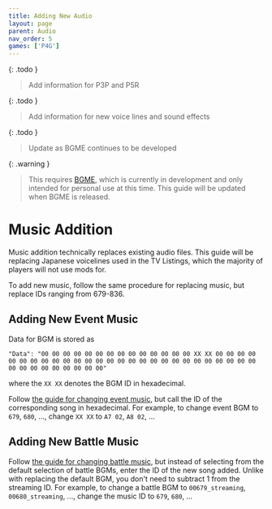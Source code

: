 ```yaml
---
title: Adding New Audio
layout: page
parent: Audio
nav_order: 5
games: ['P4G']
---
```


{: .todo }
> Add information for P3P and P5R

{: .todo }
> Add information for new voice lines and sound effects

{: .todo }
> Update as BGME continues to be developed

{: .warning }
> This requires [BGME](https://discord.com/channels/746211612981198989/1089998902616395776/1089998902616395776), which is currently in development and only intended for personal use at this time. This guide will be updated when BGME is released.

# Music Addition
Music addition technically replaces existing audio files. This guide will be replacing Japanese voicelines used in the TV Listings, which the majority of players will not use mods for.

To add new music, follow the same procedure for replacing music, but replace IDs ranging from 679-836.

## Adding New Event Music
Data for BGM is stored as

```"Data": "00 00 00 00 00 00 00 00 00 00 00 00 00 00 XX XX 00 00 00 00 00 00 00 00 00 00 00 00 00 00 00 00 00 00 00 00 00 00 00 00 00 00 00 00 00 00 00 00 00 00 00 00"```

where the `XX XX` denotes the BGM ID in hexadecimal.

Follow [the guide for changing event music](event-audio-editing), but call the ID of the corresponding song in hexadecimal. For example, to change event BGM to `679`, `680`, ..., change `XX XX` to `A7 02`, `A8 02`, ...

## Adding New Battle Music
Follow [the guide for changing battle music](audio-replacement), but instead of selecting from the default selection of battle BGMs, enter the ID of the new song added. Unlike with replacing the default BGM, you don't need to subtract 1 from the streaming ID. For example, to change a battle BGM to `00679_streaming`, `00680_streaming`, ..., change the music ID to `679`, `680`, ...